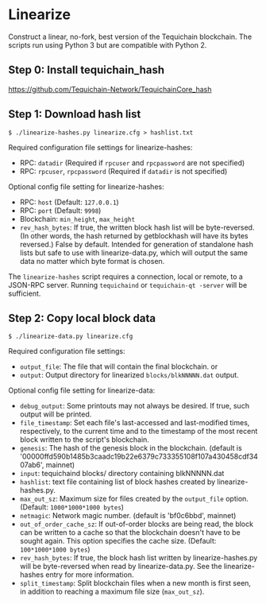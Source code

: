 # Linearize

Construct a linear, no-fork, best version of the Tequichain blockchain. The scripts
run using Python 3 but are compatible with Python 2.

## Step 0: Install tequichain_hash

https://github.com/Tequichain-Network/TequichainCore_hash

## Step 1: Download hash list

    $ ./linearize-hashes.py linearize.cfg > hashlist.txt

Required configuration file settings for linearize-hashes:

-   RPC: `datadir` (Required if `rpcuser` and `rpcpassword` are not specified)
-   RPC: `rpcuser`, `rpcpassword` (Required if `datadir` is not specified)

Optional config file setting for linearize-hashes:

-   RPC: `host` (Default: `127.0.0.1`)
-   RPC: `port` (Default: `9998`)
-   Blockchain: `min_height`, `max_height`
-   `rev_hash_bytes`: If true, the written block hash list will be
    byte-reversed. (In other words, the hash returned by getblockhash will have its
    bytes reversed.) False by default. Intended for generation of
    standalone hash lists but safe to use with linearize-data.py, which will output
    the same data no matter which byte format is chosen.

The `linearize-hashes` script requires a connection, local or remote, to a
JSON-RPC server. Running `tequichaind` or `tequichain-qt -server` will be sufficient.

## Step 2: Copy local block data

    $ ./linearize-data.py linearize.cfg

Required configuration file settings:

-   `output_file`: The file that will contain the final blockchain.
    or
-   `output`: Output directory for linearized `blocks/blkNNNNN.dat` output.

Optional config file setting for linearize-data:

-   `debug_output`: Some printouts may not always be desired. If true, such output
    will be printed.
-   `file_timestamp`: Set each file's last-accessed and last-modified times,
    respectively, to the current time and to the timestamp of the most recent block
    written to the script's blockchain.
-   `genesis`: The hash of the genesis block in the blockchain. (default is '00000ffd590b1485b3caadc19b22e6379c733355108f107a430458cdf3407ab6', mainnet)
-   `input`: tequichaind blocks/ directory containing blkNNNNN.dat
-   `hashlist`: text file containing list of block hashes created by
    linearize-hashes.py.
-   `max_out_sz`: Maximum size for files created by the `output_file` option.
    (Default: `1000*1000*1000 bytes`)
-   `netmagic`: Network magic number. (default is 'bf0c6bbd', mainnet)
-   `out_of_order_cache_sz`: If out-of-order blocks are being read, the block can
    be written to a cache so that the blockchain doesn't have to be sought again.
    This option specifies the cache size. (Default: `100*1000*1000 bytes`)
-   `rev_hash_bytes`: If true, the block hash list written by linearize-hashes.py
    will be byte-reversed when read by linearize-data.py. See the linearize-hashes
    entry for more information.
-   `split_timestamp`: Split blockchain files when a new month is first seen, in
    addition to reaching a maximum file size (`max_out_sz`).

